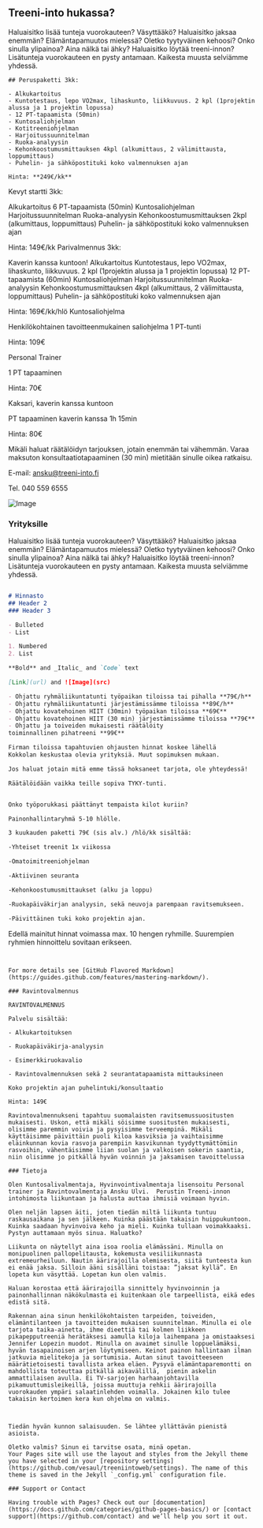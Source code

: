 ## Treeni-into hukassa?
Haluaisitko lisää tunteja vuorokauteen? Väsyttääkö? Haluaisitko jaksaa enemmän?   Elämäntapamuutos mielessä? Oletko tyytyväinen kehoosi? Onko sinulla ylipainoa? Aina nälkä tai ähky? Haluaisitko löytää treeni-innon? Lisätunteja vuorokauteen en pysty antamaan. Kaikesta muusta selviämme yhdessä.

```
## Peruspaketti 3kk:

- Alkukartoitus
- Kuntotestaus, lepo VO2max, lihaskunto, liikkuvuus. 2 kpl (1projektin alussa ja 1 projektin lopussa)
- 12 PT-tapaamista (50min)
- Kuntosaliohjelman
- Kotitreeniohjelman
- Harjoitussuunnitelman
- Ruoka-analyysin
- Kehonkoostumusmittauksen 4kpl (alkumittaus, 2 välimittausta, loppumittaus)
- Puhelin- ja sähköpostituki koko valmennuksen ajan

Hinta: **249€/kk**
```
Kevyt startti 3kk:

Alkukartoitus
6 PT-tapaamista (50min)
Kuntosaliohjelman
Harjoitussuunnitelman
Ruoka-analyysin
Kehonkoostumusmittauksen 2kpl (alkumittaus, loppumittaus)
Puhelin- ja sähköpostituki koko valmennuksen ajan

Hinta: 149€/kk
Parivalmennus 3kk:

Kaverin kanssa kuntoon!
Alkukartoitus
Kuntotestaus, lepo VO2max, lihaskunto, liikkuvuus. 2 kpl (1projektin alussa ja 1 projektin lopussa)
12 PT-tapaamista (60min)
Kuntosaliohjelman
Harjoitussuunnitelman
Ruoka-analyysin
Kehonkoostumusmittauksen 4kpl (alkumittaus, 2 välimittausta, loppumittaus)
Puhelin- ja sähköpostituki koko valmennuksen ajan

Hinta: 169€/kk/hlö
Kuntosaliohjelma

Henkilökohtainen tavoitteenmukainen saliohjelma
1 PT-tunti

Hinta: 109€

Personal Trainer

1 PT tapaaminen

Hinta: 70€

Kaksari, kaverin kanssa kuntoon

PT tapaaminen kaverin kanssa 1h 15min

Hinta: 80€

Mikäli haluat räätälöidyn tarjouksen, jotain enemmän tai vähemmän. Varaa maksuton konsultaatiotapaaminen (30 min) mietitään sinulle oikea ratkaisu.

E-mail: ansku@treeni-into.fi

Tel. 040 559 6555

![Image](omakuva4.jpg)

### Yrityksille

Haluaisitko lisää tunteja vuorokauteen? Väsyttääkö? Haluaisitko jaksaa enemmän?   Elämäntapamuutos mielessä? Oletko tyytyväinen kehoosi? Onko sinulla ylipainoa? Aina nälkä tai ähky? Haluaisitko löytää treeni-innon? Lisätunteja vuorokauteen en pysty antamaan. Kaikesta muusta selviämme yhdessä.

```markdown

# Hinnasto
## Header 2
### Header 3

- Bulleted
- List

1. Numbered
2. List

**Bold** and _Italic_ and `Code` text

[Link](url) and ![Image](src)

- Ohjattu ryhmäliikuntatunti työpaikan tiloissa tai pihalla **79€/h**                 
- Ohjattu ryhmäliikuntatunti järjestämissämme tiloissa **89€/h**
- Ohjattu kovatehoinen HIIT (30min) työpaikan tiloissa **69€**
- Ohjattu kovatehoinen HIIT (30 min) järjestämissämme tiloissa **79€**
- Ohjattu ja toiveiden mukaisesti räätälöity 
toiminnallinen pihatreeni **99€**

Firman tiloissa tapahtuvien ohjausten hinnat koskee lähellä 
Kokkolan keskustaa olevia yrityksiä. Muut sopimuksen mukaan.

Jos haluat jotain mitä emme tässä hoksaneet tarjota, ole yhteydessä!

Räätälöidään vaikka teille sopiva TYKY-tunti. 


Onko työporukkasi päättänyt tempaista kilot kuriin?

Painonhallintaryhmä 5-10 hlölle.

3 kuukauden paketti 79€ (sis alv.) /hlö/kk sisältää:

-Yhteiset treenit 1x viikossa

-Omatoimitreeniohjelman

-Aktiivinen seuranta

-Kehonkoostumusmittaukset (alku ja loppu)

-Ruokapäiväkirjan analyysin, sekä neuvoja parempaan ravitsemukseen.

-Päivittäinen tuki koko projektin ajan.

```
Edellä mainitut hinnat voimassa max. 10 hengen ryhmille. Suurempien ryhmien hinnoittelu sovitaan erikseen.
```


For more details see [GitHub Flavored Markdown](https://guides.github.com/features/mastering-markdown/).

### Ravintovalmennus

RAVINTOVALMENNUS

Palvelu sisältää:

- Alkukartoituksen

- Ruokapäiväkirja-analyysin

- Esimerkkiruokavalio

- Ravintovalmennuksen sekä 2 seurantatapaamista mittauksineen

Koko projektin ajan puhelintuki/konsultaatio

Hinta: 149€

Ravintovalmennukseni tapahtuu suomalaisten ravitsemussuositusten mukaisesti. Uskon, että mikäli söisimme suositusten mukaisesti, olisimme paremmin voivia ja pysyisimme terveempinä. Mikäli käyttäisimme päivittäin puoli kiloa kasviksia ja vaihtaisimme eläinkunnan kovia rasvoja parempiin kasvikunnan tyydyttymättömiin rasvoihin, vähentäisimme liian suolan ja valkoisen sokerin saantia, niin olisimme jo pitkällä hyvän voinnin ja jaksamisen tavoittelussa

### Tietoja

Olen Kuntosalivalmentaja, Hyvinvointivalmentaja lisensoitu Personal trainer ja Ravintovalmentaja Ansku Ulvi.  Perustin Treeni-innon intohimosta liikuntaan ja halusta auttaa ihmisiä voimaan hyvin. 

Olen neljän lapsen äiti, joten tiedän miltä liikunta tuntuu raskausaikana ja sen jälkeen. Kuinka päästään takaisin huippukuntoon. Kuinka saadaan hyvinvoiva keho ja mieli. Kuinka tullaan voimakkaaksi. Pystyn auttamaan myös sinua. Haluatko?

Liikunta on näytellyt aina isoa roolia elämässäni. Minulla on monipuolinen pallopelitausta, kokemusta vesiliikunnasta extremeurheiluun. Nautin äärirajoilla olemisesta, siitä tunteesta kun ei enää jaksa. Silloin ääni sisälläni toistaa: ”jaksat kyllä”. En lopeta kun väsyttää. Lopetan kun olen valmis.

Haluan korostaa että äärirajoilla sinnittely hyvinvoinnin ja painonhallinnan näkökulmasta ei kuitenkaan ole tarpeellista, eikä edes edistä sitä.

Rakennan aina sinun henkilökohtaisten tarpeiden, toiveiden, elämäntilanteen ja tavoitteiden mukaisen suunnitelman. Minulla ei ole tarjota taika-ainetta, ihme dieettiä tai kolmen liikkeen pikapepputreeniä herätäksesi aamulla kiloja laihempana ja omistaaksesi Jennifer Lopezin muodot. Minulla on avaimet sinulle loppuelämäksi, hyvän tasapainoisen arjen löytymiseen. Keinot painon hallintaan ilman jatkuvia mielitekoja ja sortumisia. Autan sinut tavoitteeseen määrätietoisesti tavallista arkea eläen. Pysyvä elämäntaparemontti on mahdollista toteuttaa pitkällä aikavälillä,  pienin askelin ammattilaisen avulla. Ei TV-sarjojen harhaanjohtavilla pikamuuttumisleikeillä, joissa muuttuja rehkii äärirajoilla vuorokauden ympäri salaatinlehden voimalla. Jokainen kilo tulee takaisin kertoimen kera kun ohjelma on valmis.

 

Tiedän hyvän kunnon salaisuuden. Se lähtee yllättävän pienistä asioista.

Oletko valmis? Sinun ei tarvitse osata, minä opetan.
Your Pages site will use the layout and styles from the Jekyll theme you have selected in your [repository settings](https://github.com/vesaul/treeniintoweb/settings). The name of this theme is saved in the Jekyll `_config.yml` configuration file.

### Support or Contact

Having trouble with Pages? Check out our [documentation](https://docs.github.com/categories/github-pages-basics/) or [contact support](https://github.com/contact) and we’ll help you sort it out.
